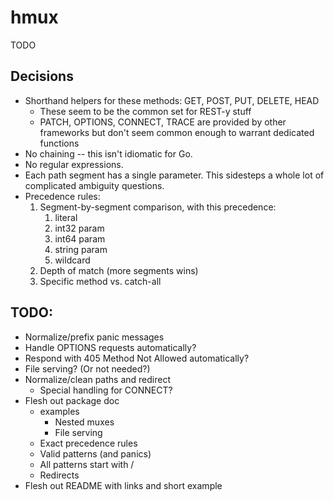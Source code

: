# hmux

TODO

## Decisions

* Shorthand helpers for these methods: GET, POST, PUT, DELETE, HEAD
  - These seem to be the common set for REST-y stuff
  - PATCH, OPTIONS, CONNECT, TRACE are provided by other frameworks but don't
    seem common enough to warrant dedicated functions
* No chaining -- this isn't idiomatic for Go.
* No regular expressions.
* Each path segment has a single parameter. This sidesteps a whole lot of
  complicated ambiguity questions.
* Precedence rules:
	1. Segment-by-segment comparison, with this precedence:
	   1. literal
	   2. int32 param
	   3. int64 param
	   4. string param
	   5. wildcard
	2. Depth of match (more segments wins)
	3. Specific method vs. catch-all

## TODO:

* Normalize/prefix panic messages
* Handle OPTIONS requests automatically?
* Respond with 405 Method Not Allowed automatically?
* File serving? (Or not needed?)
* Normalize/clean paths and redirect
  - Special handling for CONNECT?
* Flesh out package doc
  - examples
    * Nested muxes
    * File serving
  - Exact precedence rules
  - Valid patterns (and panics)
  - All patterns start with /
  - Redirects
* Flesh out README with links and short example
